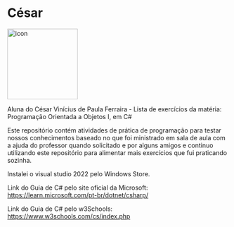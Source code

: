 # César

<div style="display: flex; align-items: flex-start;"><img src="https://techstack-generator.vercel.app/csharp-icon.svg" alt="icon" align="left" width="160" /></div>

Aluna do César Vinícius de Paula Ferraira - Lista de exercícios da matéria: Programação Orientada a Objetos I, em C#

Este repositório contém atividades de prática de programação para testar nossos conhecimentos baseado no que foi ministrado em sala de aula com a ajuda do professor quando solicitado e por alguns amigos e continuo utilizando este repositório para alimentar mais exercícios que fui praticando sozinha.

Instalei o visual studio 2022 pelo Windows Store.

Link do Guia de C# pelo site oficial da Microsoft: https://learn.microsoft.com/pt-br/dotnet/csharp/

Link do Guia de C# pelo w3Schools: https://www.w3schools.com/cs/index.php
